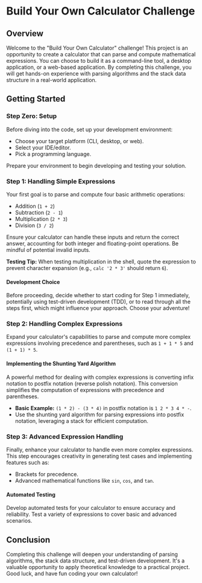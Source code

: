 # Build Your Own Calculator Challenge

## Overview

Welcome to the "Build Your Own Calculator" challenge! This project is an opportunity to create a calculator that can parse and compute mathematical expressions. You can choose to build it as a command-line tool, a desktop application, or a web-based application. By completing this challenge, you will get hands-on experience with parsing algorithms and the stack data structure in a real-world application.

## Getting Started

### Step Zero: Setup

Before diving into the code, set up your development environment:

- Choose your target platform (CLI, desktop, or web).
- Select your IDE/editor.
- Pick a programming language.

Prepare your environment to begin developing and testing your solution.

### Step 1: Handling Simple Expressions

Your first goal is to parse and compute four basic arithmetic operations:

- Addition (`1 + 2`)
- Subtraction (`2 - 1`)
- Multiplication (`2 * 3`)
- Division (`3 / 2`)

Ensure your calculator can handle these inputs and return the correct answer, accounting for both integer and floating-point operations. Be mindful of potential invalid inputs.

**Testing Tip:** When testing multiplication in the shell, quote the expression to prevent character expansion (e.g., `calc '2 * 3'` should return `6`).

#### Development Choice

Before proceeding, decide whether to start coding for Step 1 immediately, potentially using test-driven development (TDD), or to read through all the steps first, which might influence your approach. Choose your adventure!

### Step 2: Handling Complex Expressions

Expand your calculator's capabilities to parse and compute more complex expressions involving precedence and parentheses, such as `1 + 1 * 5` and `(1 + 1) * 5`.

#### Implementing the Shunting Yard Algorithm

A powerful method for dealing with complex expressions is converting infix notation to postfix notation (reverse polish notation). This conversion simplifies the computation of expressions with precedence and parentheses.

- **Basic Example:** `(1 * 2) - (3 * 4)` in postfix notation is `1 2 * 3 4 * -`.
- Use the shunting yard algorithm for parsing expressions into postfix notation, leveraging a stack for efficient computation.

### Step 3: Advanced Expression Handling

Finally, enhance your calculator to handle even more complex expressions. This step encourages creativity in generating test cases and implementing features such as:

- Brackets for precedence.
- Advanced mathematical functions like `sin`, `cos`, and `tan`.

#### Automated Testing

Develop automated tests for your calculator to ensure accuracy and reliability. Test a variety of expressions to cover basic and advanced scenarios.

## Conclusion

Completing this challenge will deepen your understanding of parsing algorithms, the stack data structure, and test-driven development. It's a valuable opportunity to apply theoretical knowledge to a practical project. Good luck, and have fun coding your own calculator!
